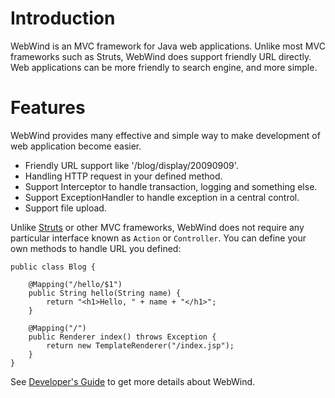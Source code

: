 # Introduction #

WebWind is an MVC framework for Java web applications. Unlike most MVC
frameworks such as Struts, WebWind does support friendly URL directly.
Web applications can be more friendly to search engine, and more simple.

# Features #

WebWind provides many effective and simple way to make development of
web application become easier.

  * Friendly URL support like '/blog/display/20090909'.
  * Handling HTTP request in your defined method.
  * Support Interceptor to handle transaction, logging and something else.
  * Support ExceptionHandler to handle exception in a central control.
  * Support file upload.

Unlike [Struts](http://struts.apache.org/) or other MVC frameworks, WebWind
does not require any particular interface known as `Action` or `Controller`.
You can define your own methods to handle URL you defined:

```
public class Blog {

    @Mapping("/hello/$1")
    public String hello(String name) {
        return "<h1>Hello, " + name + "</h1>";
    }

    @Mapping("/")
    public Renderer index() throws Exception {
        return new TemplateRenderer("/index.jsp");
    }
}
```

See [Developer's Guide](Developer.md) to get more details about WebWind.